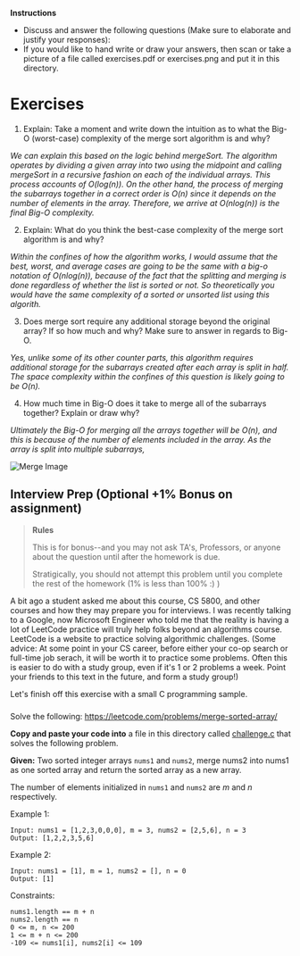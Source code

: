 **Instructions** 

- Discuss and answer the following questions (Make sure to elaborate and justify your responses):
- If you would like to hand write or draw your answers, then scan or take a picture of a file called exercises.pdf or exercises.png and put it in this directory.


# Exercises

1. Explain: Take a moment and write down the intuition as to what the Big-O (worst-case) complexity of the merge sort algorithm is and why? 

*We can explain this based on the logic behind mergeSort. The algorithm operates by dividing a given array into two using the midpoint and calling mergeSort in a recursive fashion on each of the individual arrays. This process accounts of O(log(n)). On the other hand, the process of merging the subarrays together in a correct order is O(n) since it depends on the number of elements in the array. Therefore, we arrive at O(nlog(n)) is the final Big-O complexity.*

2. Explain: What do you think the best-case complexity of the merge sort algorithm is and why?

*Within the confines of how the algorithm works, I would assume that the best, worst, and average cases are going to be the same with a big-o notation of O(nlog(n)), because of the fact that the splitting and merging is done regardless of whether the list is sorted or not. So theoretically you would have the same complexity of a sorted or unsorted list using this algorith.*

3. Does merge sort require any additional storage beyond the original array? If so how much and why? Make sure to answer in regards to Big-O.

*Yes, unlike some of its other counter parts, this algorithm requires additional storage for the subarrays created after each array is split in half. The space complexity within the confines of this question is likely going to be O(n).*

4. How much time in Big-O does it take to merge all of the subarrays together? Explain or draw why?

*Ultimately the Big-O for merging all the arrays together will be O(n), and this is because of the number of elements included in the array. As the array is split into multiple subarrays,*

![Merge Image](../media/capture.JPG)



## Interview Prep (Optional +1% Bonus on assignment)

> **Rules** 
> 
> This is for bonus--and you may not ask TA's, Professors, or anyone about the question until after the homework is due.
> 
> Stratigically, you should not attempt this problem until you complete the rest of the homework (1% is less than 100% :) )

A bit ago a student asked me about this course, CS 5800, and other courses and how they may prepare you for interviews. I was recently talking to a Google, now Microsoft Engineer who told me that the reality is having a lot of LeetCode practice will truly help folks beyond an algorithms course. LeetCode is a website to practice solving algorithmic challenges. (Some advice: At some point in your CS career, before either your co-op search or full-time job serach, it will be worth it to practice some problems. Often this is easier to do with a study group, even if it's 1 or 2 problems a week. Point your friends to this text in the future, and form a study group!)

Let's finish off this exercise with a small C programming sample.

###

Solve the following: https://leetcode.com/problems/merge-sorted-array/

**Copy and paste your code into** a file in this directory called [challenge.c](./challenge.c) that solves the following problem.

**Given:** Two sorted integer arrays `nums1` and `nums2`, merge nums2 into nums1 as one sorted array and return the sorted array as a new array.

The number of elements initialized in `nums1` and `nums2` are *m* and *n* respectively.

Example 1:

```
Input: nums1 = [1,2,3,0,0,0], m = 3, nums2 = [2,5,6], n = 3
Output: [1,2,2,3,5,6]
```

Example 2:

```
Input: nums1 = [1], m = 1, nums2 = [], n = 0
Output: [1]
```

Constraints:

```
nums1.length == m + n
nums2.length == n
0 <= m, n <= 200
1 <= m + n <= 200
-109 <= nums1[i], nums2[i] <= 109
```
